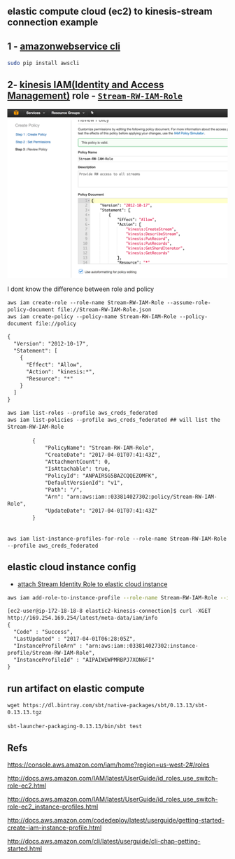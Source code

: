 elastic compute cloud (ec2) to kinesis-stream connection example
----------------------------------------------------------------

1 - [amazonwebservice cli](https://github.com/aws/aws-cli#installation)
-----------------------------------------------------------------------
```bash
sudo pip install awscli
```

2- [kinesis IAM(Identity and Access Management)](http://docs.aws.amazon.com/streams/latest/dev/learning-kinesis-module-one-iam.html) role - [`Stream-RW-IAM-Role`](https://console.aws.amazon.com/iam/home#/policies$new)
-----------------------------------------------------------------------------------------------------------------------------------------------------------------------------------------

![Kinesis Identity Role](KinesisIAMRole.png)

I dont know the difference between role and policy

```
aws iam create-role --role-name Stream-RW-IAM-Role --assume-role-policy-document file://Stream-RW-IAM-Role.json
aws iam create-policy --policy-name Stream-RW-IAM-Role --policy-document file://policy
```

```
{
  "Version": "2012-10-17",
  "Statement": [
    {
      "Effect": "Allow",
      "Action": "kinesis:*",
      "Resource": "*"
    }
  ]
}
```

```
aws iam list-roles --profile aws_creds_federated
aws iam list-policies --profile aws_creds_federated ## will list the Stream-RW-IAM-Role

        {
            "PolicyName": "Stream-RW-IAM-Role", 
            "CreateDate": "2017-04-01T07:41:43Z", 
            "AttachmentCount": 0, 
            "IsAttachable": true, 
            "PolicyId": "ANPAIRSG5BAZCQQEZOMFK", 
            "DefaultVersionId": "v1", 
            "Path": "/", 
            "Arn": "arn:aws:iam::033814027302:policy/Stream-RW-IAM-Role", 
            "UpdateDate": "2017-04-01T07:41:43Z"
        }


aws iam list-instance-profiles-for-role --role-name Stream-RW-IAM-Role --profile aws_creds_federated
```

elastic cloud instance config
-----------------------------

- [attach Stream Identity Role to elastic cloud instance](http://docs.aws.amazon.com/cli/latest/reference/iam/add-role-to-instance-profile.html)

```bash
aws iam add-role-to-instance-profile --role-name Stream-RW-IAM-Role --instance-profile-name AIPAIWEWPMRBPJ7XON6FI
```

```
[ec2-user@ip-172-18-18-8 elastic2-kinesis-connection]$ curl -XGET http://169.254.169.254/latest/meta-data/iam/info
{
  "Code" : "Success",
  "LastUpdated" : "2017-04-01T06:28:05Z",
  "InstanceProfileArn" : "arn:aws:iam::033814027302:instance-profile/Stream-RW-IAM-Role",
  "InstanceProfileId" : "AIPAIWEWPMRBPJ7XON6FI"
}
```


run artifact on elastic compute
-------------------------------

```
wget https://dl.bintray.com/sbt/native-packages/sbt/0.13.13/sbt-0.13.13.tgz

sbt-launcher-packaging-0.13.13/bin/sbt test
```

Refs
----

https://console.aws.amazon.com/iam/home?region=us-west-2#/roles

http://docs.aws.amazon.com/IAM/latest/UserGuide/id_roles_use_switch-role-ec2.html

http://docs.aws.amazon.com/IAM/latest/UserGuide/id_roles_use_switch-role-ec2_instance-profiles.html

http://docs.aws.amazon.com/codedeploy/latest/userguide/getting-started-create-iam-instance-profile.html

http://docs.aws.amazon.com/cli/latest/userguide/cli-chap-getting-started.html
